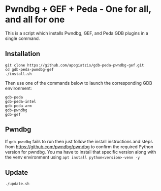 # Pwndbg + GEF + Peda - One for all, and all for one

This is a script which installs Pwndbg, GEF, and Peda GDB plugins in a single command.


## Installation

```
git clone https://github.com/apogiatzis/gdb-peda-pwndbg-gef.git
cd gdb-peda-pwndbg-gef
./install.sh
```

Then use one of the commands below to launch the corresponding GDB environment:

```
gdb-peda
gdb-peda-intel
gdb-peda-arm
gdb-pwndbg
gdb-gef
```

## Pwndbg
If `gdb-pwndbg` fails to run then just follow the install instructions and steps from https://github.com/pwndbg/pwndbg to confirm the required Python version for pwndbg. You ma have to install that specific version along with the venv environment using `apt install python<version>-venv -y`

## Update

```
./update.sh
```
